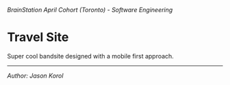*BrainStation April Cohort (Toronto) - Software Engineering*

# Travel Site

Super cool bandsite designed with a mobile first approach.

---

*Author: Jason Korol*
